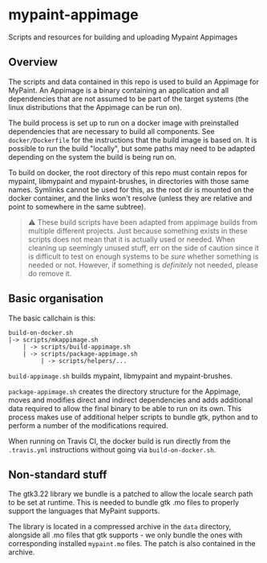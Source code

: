 # mypaint-appimage
Scripts and resources for building and uploading Mypaint Appimages

## Overview

The scripts and data contained in this repo is used to build an
Appimage for MyPaint. An Appimage is a binary containing an application
and all dependencies that are not assumed to be part of the target systems
(the linux distributions that the Appimage can be run on).

The build process is set up to run on a docker image with preinstalled
dependencies that are necessary to build all components.
See `docker/Dockerfile` for the instructions that the build image is
based on.
It is possible to run the build "locally", but some paths may need to
be adapted depending on the system the build is being run on.

To build on docker, the root directory of this repo must contain
repos for mypaint, libmypaint and mypaint-brushes, in directories
with those same names. Symlinks cannot be used for this, as the root
dir is mounted on the docker container, and the links won't resolve
(unless they are relative and point to somewhere in the same subtree).

> :warning:
> These build scripts have been adapted from appimage builds from
> multiple different projects. Just because something exists in these
> scripts does not mean that it is actually used or needed.
> When cleaning up seemingly unused stuff, err on the side of caution
> since it is difficult to test on enough systems to be _sure_ whether
> something is needed or not. However, if something is _definitely_ not
> needed, please do remove it.

## Basic organisation

The basic callchain is this:
```
build-on-docker.sh
|-> scripts/mkappimage.sh
    | -> scripts/build-appimage.sh
	| -> scripts/package-appimage.sh
	     | -> scripts/helpers/...
```

`build-appimage.sh` builds mypaint, libmypaint and mypaint-brushes.

`package-appimage.sh` creates the directory structure for the Appimage,
moves and modifies direct and indirect dependencies and adds additional
data required to allow the final binary to be able to run on its own.
This process makes use of additional helper scripts to bundle gtk,
python and to perform a number of the modifications required.

When running on Travis CI, the docker build is run directly from the
`.travis.yml` instructions without going via `build-on-docker.sh`.


## Non-standard stuff

The gtk3.22 library we bundle is a patched to allow the locale search
path to be set at runtime. This is needed to bundle gtk .mo files
to properly support the languages that MyPaint supports.

The library is located in a compressed archive in the `data` directory,
alongside all .mo files that gtk supports - we only bundle the ones with
corresponding installed `mypaint.mo` files.
The patch is also contained in the archive.
